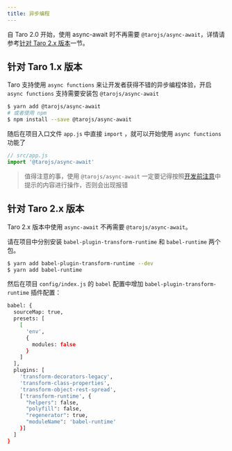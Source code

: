 ```yaml
---
title: 异步编程
---
```


自 Taro 2.0 开始，使用 async-await 时不再需要 `@tarojs/async-await`，详情请参考[针对 Taro 2.x 版本](#针对%20Taro%202.x%20版本)一节。

## 针对 Taro 1.x 版本

Taro 支持使用 `async functions` 来让开发者获得不错的异步编程体验，开启 `async functions` 支持需要安装包 `@tarojs/async-await`

```bash
$ yarn add @tarojs/async-await
# 或者使用 npm
$ npm install --save @tarojs/async-await
```

随后在项目入口文件 `app.js` 中直接 `import` ，就可以开始使用 `async functions` 功能了

```javascript
// src/app.js
import '@tarojs/async-await'
```

> 值得注意的事，使用 `@tarojs/async-await` 一定要记得按照[开发前注意](./before-dev-remind.md)中提示的内容进行操作，否则会出现报错

## 针对 Taro 2.x 版本

Taro 2.x 版本中使用 `async-await` 不再需要 `@tarojs/async-await`。

请在项目中分别安装 `babel-plugin-transform-runtime` 和 `babel-runtime` 两个包。

```bash
$ yarn add babel-plugin-transform-runtime --dev
$ yarn add babel-runtime
```

然后在项目 `config/index.js` 的 `babel` 配置中增加 `babel-plugin-transform-runtime` 插件配置：

```bash
babel: {
  sourceMap: true,
  presets: [
    [
      'env',
      {
        modules: false
      }
    ]
  ],
  plugins: [
    'transform-decorators-legacy',
    'transform-class-properties',
    'transform-object-rest-spread',
    ['transform-runtime', {
      "helpers": false,
      "polyfill": false,
      "regenerator": true,
      "moduleName": 'babel-runtime'
    }]
  ]
}
```
